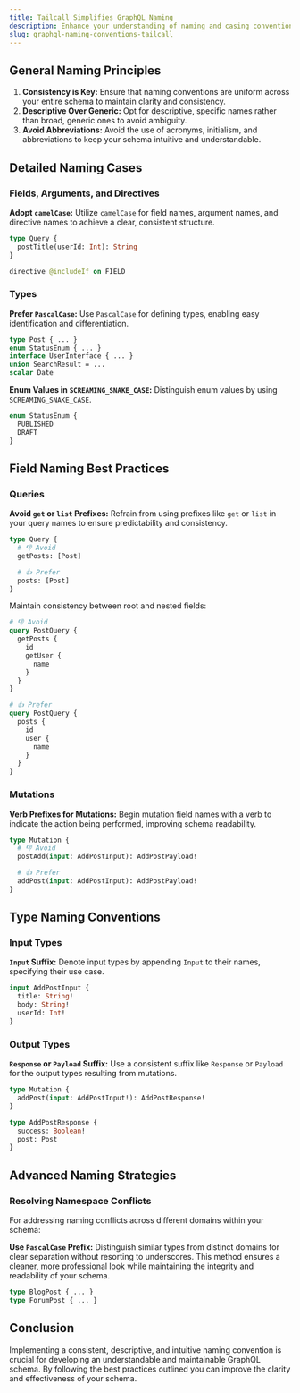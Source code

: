 ```yaml
---
title: Tailcall Simplifies GraphQL Naming
description: Enhance your understanding of naming and casing conventions for GraphQL schema to ensure clarity and consistency in your schema design using Tailcall. Learn best practices for naming to maintain a well-structured and readable GraphQL schema.
slug: graphql-naming-conventions-tailcall
---
```


## General Naming Principles

1. **Consistency is Key:** Ensure that naming conventions are uniform across your entire schema to maintain clarity and consistency.
2. **Descriptive Over Generic:** Opt for descriptive, specific names rather than broad, generic ones to avoid ambiguity.
3. **Avoid Abbreviations:** Avoid the use of acronyms, initialism, and abbreviations to keep your schema intuitive and understandable.

## Detailed Naming Cases

### Fields, Arguments, and Directives

**Adopt `camelCase`:** Utilize `camelCase` for field names, argument names, and directive names to achieve a clear, consistent structure.

```graphql
type Query {
  postTitle(userId: Int): String
}

directive @includeIf on FIELD
```

### Types

**Prefer `PascalCase`:** Use `PascalCase` for defining types, enabling easy identification and differentiation.

```graphql
type Post { ... }
enum StatusEnum { ... }
interface UserInterface { ... }
union SearchResult = ...
scalar Date
```

**Enum Values in `SCREAMING_SNAKE_CASE`:** Distinguish enum values by using `SCREAMING_SNAKE_CASE`.

```graphql
enum StatusEnum {
  PUBLISHED
  DRAFT
}
```

## Field Naming Best Practices

### Queries

**Avoid `get` or `list` Prefixes:** Refrain from using prefixes like `get` or `list` in your query names to ensure predictability and consistency.

```graphql
type Query {
  # 👎 Avoid
  getPosts: [Post]

  # 👍 Prefer
  posts: [Post]
}
```

Maintain consistency between root and nested fields:

```graphql
# 👎 Avoid
query PostQuery {
  getPosts {
    id
    getUser {
      name
    }
  }
}

# 👍 Prefer
query PostQuery {
  posts {
    id
    user {
      name
    }
  }
}
```

### Mutations

**Verb Prefixes for Mutations:** Begin mutation field names with a verb to indicate the action being performed, improving schema readability.

```graphql
type Mutation {
  # 👎 Avoid
  postAdd(input: AddPostInput): AddPostPayload!

  # 👍 Prefer
  addPost(input: AddPostInput): AddPostPayload!
}
```

## Type Naming Conventions

### Input Types

**`Input` Suffix:** Denote input types by appending `Input` to their names, specifying their use case.

```graphql
input AddPostInput {
  title: String!
  body: String!
  userId: Int!
}
```

### Output Types

**`Response` or `Payload` Suffix:** Use a consistent suffix like `Response` or `Payload` for the output types resulting from mutations.

```graphql
type Mutation {
  addPost(input: AddPostInput!): AddPostResponse!
}

type AddPostResponse {
  success: Boolean!
  post: Post
}
```

## Advanced Naming Strategies

### Resolving Namespace Conflicts

For addressing naming conflicts across different domains within your schema:

**Use `PascalCase` Prefix:** Distinguish similar types from distinct domains for clear separation without resorting to underscores. This method ensures a cleaner, more professional look while maintaining the integrity and readability of your schema.

```graphql
type BlogPost { ... }
type ForumPost { ... }
```

## Conclusion

Implementing a consistent, descriptive, and intuitive naming convention is crucial for developing an understandable and maintainable GraphQL schema. By following the best practices outlined you can improve the clarity and effectiveness of your schema.
